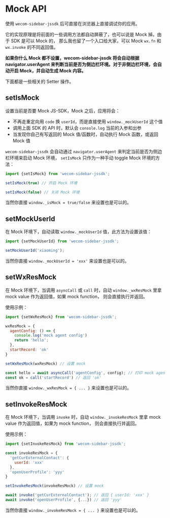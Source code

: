 # Mock API

使用 `wecom-sidebar-jssdk` 后可直接在浏览器上直接调试你的应用。

它的实现原理是将前面的一些调用方法都自动屏蔽了，也可以说是 Mock 掉。由于 SDK 是可以 Mock 的， 那么我也留了一个入口给大家，可以 Mock `wx.fn` 和 `wx.invoke` 的不同返回值。

**如果你什么 Mock 都不设置，wecom-sidebar-jssdk 将会自动根据 navigator.userAgent 来判断当前是否为侧边栏环境。对于非侧边栏环境，会自动开启 Mock，并自动生成 Mock 内容。**

下面都是一些相关的 Setter 操作。

## setIsMock

设置当前是否要 Mock JS-SDK，Mock 之后，应用将会：

* 不再走重定向用 `code` 换 `userId`，而是直接使用 `window._mockUserId` 这个值
* 调用上面 SDK 的 API 时，默认会 `console.log` 当前的入参和出参
* 当发现你自己有写返回的 Mock 值/函数时，自动执行 Mock 函数，或返回 Mock 值

`wecom-sidebar-jssdk` 会自动通过 `navigator.userAgent` 来判定当前是否为侧边栏环境来启动 Mock 环境，
`setIsMock` 只作为一种手动 toggle Mock 环境的方法：

```js
import {setIsMock} from 'wecom-sidebar-jssdk';

setIsMock(true) // 开启 Mock 环境

setIsMock(false) // 关闭 Mock 环境
```

当然你直接 `window._isMock = true/false` 来设置也是可以的。

## setMockUserId

在 Mock 环境下，自动读取 `window._mockUserId` 值，此方法为设置该值：

```js
import {setMockUserId} from 'wecom-sidebar-jssdk';

setMockUserId('xiaoming');
```

当然你直接 `window._mockUserId = 'xxx'` 来设置也是可以的。

## setWxResMock

在 Mock 环境下，当调用 `asyncCall` 或 `call` 时，自动 `window._wxResMock` 里拿 mock value 作为返回值，如果 mock function， 则会直接执行并返回。

使用示例：

```js
import {setWxResMock} from 'wecom-sidebar-jssdk';

wxResMock = {
  agentConfig: () => {
    console.log('mock agent config')
    return 'hello';
  },
  startRecord: 'ok'
}

setWxResMock(wxResMock) // 设置 mock

const hello = await asyncCall('agentConfig', config); // 打印 mock agent config，并返回 'hello'
const ok = call('startRecord') // 返回 'ok'
```

当然你直接 `window._wxResMock = { ... }` 来设置也是可以的。

## setInvokeResMock

在 Mock 环境下，当调用 `invoke` 时，自动 `window._invokeResMock` 里拿 mock value 作为返回值，如果为 mock function， 则会直接执行并返回。

使用示例：

```js
import {setInvokeResMock} from 'wecom-sidebar-jssdk';

const invokeResMock = {
  'getCurExternalContact': {
    userId: 'xxx'
  },
  'openUserProfile': 'yyy'
}

setInvokeResMock(invokeResMock) // 设置 mock

await invoke('getCurExternalContact'); // 返回 { userId: 'xxx' }
await invoke('openUserProfile', {...}) // 返回 'yyy'
```

当然你直接 `window._invokeResMock = { ... }` 来设置也是可以的。
